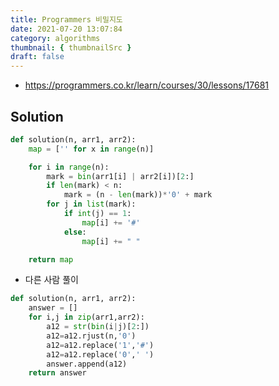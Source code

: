 ```yaml
---
title: Programmers 비밀지도
date: 2021-07-20 13:07:84
category: algorithms
thumbnail: { thumbnailSrc }
draft: false
---
```


- https://programmers.co.kr/learn/courses/30/lessons/17681

## Solution

```py
def solution(n, arr1, arr2):
    map = ['' for x in range(n)]

    for i in range(n):
        mark = bin(arr1[i] | arr2[i])[2:]
        if len(mark) < n:
            mark = (n - len(mark))*'0' + mark
        for j in list(mark):
            if int(j) == 1:
                map[i] += '#'
            else:
                map[i] += " "

    return map
```

- 다른 사람 풀이

```py
def solution(n, arr1, arr2):
    answer = []
    for i,j in zip(arr1,arr2):
        a12 = str(bin(i|j)[2:])
        a12=a12.rjust(n,'0')
        a12=a12.replace('1','#')
        a12=a12.replace('0',' ')
        answer.append(a12)
    return answer
```

